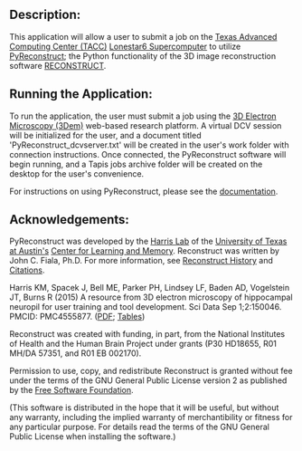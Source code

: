 Description:
-----------------------

This application will allow a user to submit a job on the [Texas Advanced Computing Center (TACC)](https://www.tacc.utexas.edu/) [Lonestar6 Supercomputer](https://www.tacc.utexas.edu/systems/lonestar6) to utilize [PyReconstruct](https://github.com/SynapseWeb/pyReconstruct#pyreconstruct); the Python functionality of the 3D image reconstruction software [RECONSTRUCT](https://synapseweb.clm.utexas.edu/software-0).

Running the Application:
-----------------------
To run the application, the user must submit a job using the [3D Electron Microscopy (3Dem)](https://3dem.org/) web-based research platform. A virtual DCV session will be initialized for the user, and a document titled 'PyReconstruct_dcvserver.txt' will be created in the user's work folder with connection instructions. Once connected, the PyReconstruct software will begin running, and a Tapis jobs archive folder will be created on the desktop for the user's convenience.

For instructions on using PyReconstruct, please see the [documentation](https://github.com/SynapseWeb/pyReconstruct#the-main-window).

 Acknowledgements:
---------------------

PyReconstruct was developed by the [Harris Lab](https://synapseweb.clm.utexas.edu/harrislab) of the [University of Texas at Austin's](https://www.utexas.edu/) [Center for Learning and Memory](https://clm.utexas.edu/). Reconstruct was written by John C. Fiala, Ph.D. For more information, see [Reconstruct History](https://sites.cns.utexas.edu/synapseweb/reconstruct-history) and [Citations](https://sites.cns.utexas.edu/synapseweb/citations).

Harris KM, Spacek J, Bell ME, Parker PH, Lindsey LF, Baden AD, Vogelstein JT, Burns R (2015) A resource from 3D electron microscopy of hippocampal neuropil for user training and tool development. Sci Data Sep 1;2:150046. PMCID: PMC4555877. ([PDF](https://sites.cns.utexas.edu/sites/default/files/synapseweb/files/2015_sci_data_harris_burns_a_resource_from_3dem.pdf); [Tables](http://www.nature.com/articles/sdata201546/fig_tab)) 

Reconstruct was created with funding, in part, from the National Institutes of Health and the Human Brain Project under grants (P30 HD18655, R01 MH/DA 57351, and R01 EB 002170).

Permission to use, copy, and redistribute Reconstruct is granted without fee under the terms of the GNU General Public License version 2 as published by the [Free Software Foundation](http://www.gnu.org/). 

(This software is distributed in the hope that it will be useful, but without any warranty, including the implied warranty of merchantibility or fitness for any particular purpose. For details read the terms of the GNU General Public License when installing the software.)

